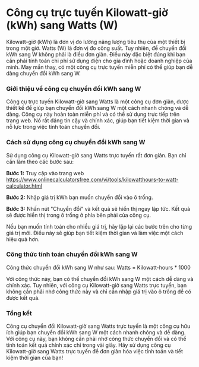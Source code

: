 Công cụ trực tuyến Kilowatt-giờ (kWh) sang Watts (W)
====================================================

Kilowatt-giờ (kWh) là đơn vị đo lường năng lượng tiêu thụ của một thiết bị trong một giờ. Watts (W) là đơn vị đo công suất. Tuy nhiên, để chuyển đổi kWh sang W không phải là điều đơn giản. Điều này đặc biệt đúng khi bạn cần phải tính toán chi phí sử dụng điện cho gia đình hoặc doanh nghiệp của mình. May mắn thay, có một công cụ trực tuyến miễn phí có thể giúp bạn dễ dàng chuyển đổi kWh sang W.

### Giới thiệu về công cụ chuyển đổi kWh sang W

Công cụ trực tuyến Kilowatt-giờ sang Watts là một công cụ đơn giản, được thiết kế để giúp bạn chuyển đổi kWh sang W một cách nhanh chóng và dễ dàng. Công cụ này hoàn toàn miễn phí và có thể sử dụng trực tiếp trên trang web. Nó rất đáng tin cậy và chính xác, giúp bạn tiết kiệm thời gian và nỗ lực trong việc tính toán chuyển đổi.

### Cách sử dụng công cụ chuyển đổi kWh sang W

Sử dụng công cụ Kilowatt-giờ sang Watts trực tuyến rất đơn giản. Bạn chỉ cần làm theo các bước sau:

**Bước 1:** Truy cập vào trang web <https://www.onlinecalculatorsfree.com/vi/tools/kilowatthours-to-watt-calculator.html>

**Bước 2:** Nhập giá trị kWh bạn muốn chuyển đổi vào ô trống.

**Bước 3:** Nhấn nút "Chuyển đổi" và kết quả sẽ hiển thị ngay lập tức. Kết quả sẽ được hiển thị trong ô trống ở phía bên phải của công cụ.

Nếu bạn muốn tính toán cho nhiều giá trị, hãy lặp lại các bước trên cho từng giá trị mới. Điều này sẽ giúp bạn tiết kiệm thời gian và làm việc một cách hiệu quả hơn.

### Công thức tính toán chuyển đổi kWh sang W

Công thức chuyển đổi kWh sang W như sau: Watts = Kilowatt-hours \* 1000

Với công thức này, bạn có thể chuyển đổi kWh sang W một cách dễ dàng và chính xác. Tuy nhiên, với công cụ Kilowatt-giờ sang Watts trực tuyến, bạn không cần phải nhớ công thức này và chỉ cần nhập giá trị vào ô trống để có được kết quả.

### Tổng kết

Công cụ chuyển đổi Kilowatt-giờ sang Watts trực tuyến là một công cụ hữu ích giúp bạn chuyển đổi kWh sang W một cách nhanh chóng và dễ dàng. Với công cụ này, bạn không cần phải nhớ công thức chuyển đổi và có thể tính toán kết quả chính xác chỉ trong vài giây. Hãy sử dụng công cụ Kilowatt-giờ sang Watts trực tuyến để đơn giản hóa việc tính toán và tiết kiệm thời gian của bạn!